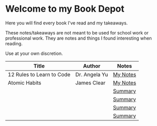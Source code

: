 <h1>Welcome to my Book Depot</h1>
<p>Here you will find every book I've read and my takeaways.</p>
<p>These notes/takeaways are not meant to be used for school work or professional work. They are notes and things I found interesting when reading.</p>
<p>Use at your own discretion.</p>


<table>
    <thead>
        <th>Title</th>
        <th>Author</th>
        <th>Notes</th>
    </thead>
    <tbody>
        <tr>
            <td>12 Rules to Learn to Code</td>
            <td>Dr. Angela Yu</td>
            <td><a href="12-rules-to-learn-to-code.html">My Notes</a></td>
        </tr>
        <tr>
            <td>Atomic Habits</td>
            <td>James Clear</td>
            <td><a href="atomic-habits.html">My Notes</a></td>
        </tr>
        <tr>
            <td></td>
            <td></td>
            <td><a href="#">Summary</a></td>
        </tr>
        <tr>
            <td></td>
            <td></td>
            <td><a href="#">Summary</a></td>
        </tr>
        <tr>
            <td></td>
            <td></td>
            <td><a href="#">Summary</a></td>
        </tr>
        <tr>
            <td></td>
            <td></td>
            <td><a href="#">Summary</a></td>
        </tr>
    </tbody>
</table>